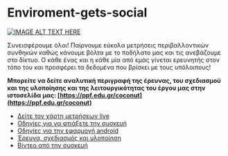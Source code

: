 # Enviroment-gets-social
[![IMAGE ALT TEXT HERE](https://i9.ytimg.com/vi/bNgPL4YPK-M/maxresdefault.jpg?time=1601242800000&sqp=CLCNxPsF&rs=AOn4CLBVX7KABQkj0J05vbfraez4SEQToQ)](https://www.youtube.com/watch?v=bNgPL4YPK-M)

Συνεισφέρουμε όλοι! Παίρνουμε εύκολα μετρήσεις περιβαλλοντικών συνθηκών καθώς κάνουμε βόλτα με το ποδήλατο μας και τις ανεβάζουμε στο δίκτυο. Ο κάθε ένας και η κάθε μία από εμάς γίνεται ερευνητής στον τόπο του και προσφέρει τα δεδομένα που βρίσκει με τους υπόλοιπους!

**Μπορείτε να δείτε αναλυτική περιγραφή της έρευνας, του σχεδιασμού και της υλοποίησης και της λειτουργικότητας του έργου μας στην ιστοσελίδα μας:  [https://ppf.edu.gr/coconut](https://ppf.edu.gr/coconut)**

 - [Δείτε τον χάρτη μετρήσεων live](https://ppf.edu.gr/coconut/enviromap/)
 - [Οδηγίες για να φτιάξετε την συσκευή](https://ppf.edu.gr/coconut/%CF%86%CF%84%CE%B9%CE%AC%CE%BE%CF%84%CE%B5-%CF%84%CE%B7%CE%BD-%CE%B4%CE%B9%CE%BA%CE%AE-%CF%83%CE%BF%CF%85-%CF%83%CF%85%CF%83%CE%BA%CE%B5%CF%85%CE%AE/)
 - [Οδηγίες για την εφαρμογή android](https://ppf.edu.gr/coconut/download/)
 - [Έρευνα, σχεδιασμός και υλοποίηση](https://ppf.edu.gr/coconut/%CF%83%CF%87%CE%B5%CE%B4%CE%B9%CE%B1%CF%83%CE%BC%CF%8C%CF%82/)
 - [Βίντεο από την συσκευή](https://ppf.edu.gr/coconut/media/)
